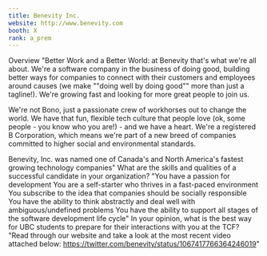 ```yaml
---
title: Benevity Inc.
website: http://www.benevity.com
booth: X
rank: a_prem
---
```

Overview
"Better Work and a Better World: at Benevity that's what we're all about. We're a software company in the business of doing good, building better ways for companies to connect with their customers and employees around causes (we make ""doing well by doing good"" more than just a tagline!). We're growing fast and looking for more great people to join us. 

We're not Bono, just a passionate crew of workhorses out to change the world. We have that fun, flexible tech culture that people love (ok, some people - you know who you are!) - and we have a heart. We're a registered B Corporation, which means we're part of a new breed of companies committed to higher social and environmental standards. 

Benevity, Inc. was named one of Canada's and North America's fastest growing technology companies"
What are the skills and qualities of a successful candidate in your organization?
"You have a passion for development
You are a self-starter who thrives in a fast-paced environment
You subscribe to the idea that companies should be socially responsible
You have the ability to think abstractly and deal well with ambiguous/undefined problems
You have the ability to support all stages of the software development life cycle"
In your opinion, what is the best way for UBC students to prepare for their interactions with you at the TCF?
"Read through our website and take a look at the most recent video attached below:
https://twitter.com/benevity/status/1067417766364246019"
